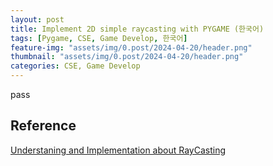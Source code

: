 ```yaml
---
layout: post
title: Implement 2D simple raycasting with PYGAME (한국어)
tags: [Pygame, CSE, Game Develop, 한국어]
feature-img: "assets/img/0.post/2024-04-20/header.png"
thumbnail: "assets/img/0.post/2024-04-20/header.png"
categories: CSE, Game Develop
---
```


pass

## Reference
[Understaning and Implementation about RayCasting](https://sikpang.tistory.com/32)
